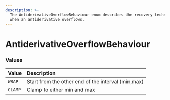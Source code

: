 ```yaml
---
description: >-
  The AntiderivativeOverflowBehaviour enum describes the recovery technique used
  when an antiderivative overflows.
---
```


# AntiderivativeOverflowBehaviour

### Values <a id="values"></a>

| Value | Description |
| :--- | :--- |
| `WRAP` | Start from the other end of the interval \(min,max\) |
| `CLAMP` | Clamp to either min and max |

